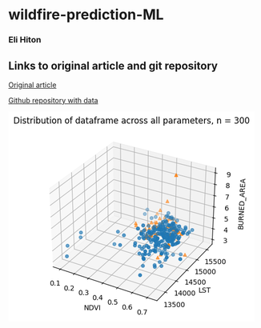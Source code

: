 # wildfire-prediction-ML
### Eli Hiton

## Links to original article and git repository
[Original article](https://www.sciencedirect.com/science/article/abs/pii/S0379711218303941)

[Github repository with data](https://github.com/ouladsayadyounes/Wildfires)


![Alt text](figures/all_parameters.png)
